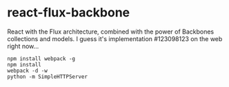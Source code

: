 react-flux-backbone
===================

React with the Flux architecture, combined with the power of Backbones collections and models. I guess it's 
implementation #123098123 on the web right now...

````
npm install webpack -g
npm install
webpack -d -w
python -m SimpleHTTPServer
````


